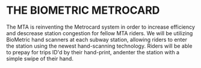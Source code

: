 # THE BIOMETRIC METROCARD
The MTA is reinventing the Metrocard system in order to increase efficiency and descrease station congestion for fellow MTA riders. We will be utilizing BioMetric hand scanners at each subway station, allowing riders to enter the station using the newest hand-scanning technology.
Riders will be able to prepay for trips ID'd by their hand-print, andenter the station with a simple swipe of their hand.
